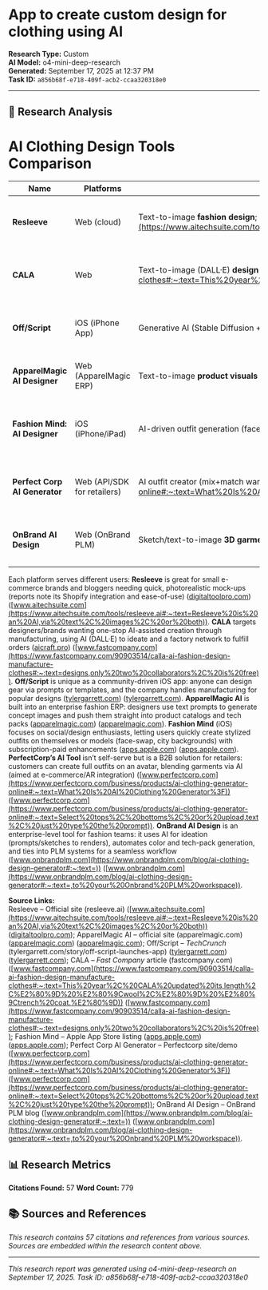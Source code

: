 # App to create custom design for clothing using AI
**Research Type:** Custom  
**AI Model:** o4-mini-deep-research  
**Generated:** September 17, 2025 at 12:37 PM  
**Task ID:** `a856b68f-e718-409f-acb2-ccaa320318e0`

---

## 🔬 Research Analysis

# AI Clothing Design Tools Comparison

| Name | Platforms                   | AI Capability                    | Customization Features                                  | Manufacturing Integration                        | Pricing Model                           | Limitations                                       | Source                      |
|------|-----------------------------|----------------------------------|---------------------------------------------------------|--------------------------------------------------|-----------------------------------------|---------------------------------------------------|-----------------------------|
| **Resleeve** | Web (cloud)            | Text-to-image **fashion design**; photorealistic garment renders ([www.aitechsuite.com](https://www.aitechsuite.com/tools/resleeve.ai#:~:text=Resleeve%20is%20an%20AI,via%20text%2C%20images%2C%20or%20both)) ([digitaltoolpro.com](https://digitaltoolpro.com/resleeve-ai-is-this-the-top-ai-clothing-design-software-for-fashion-entrepreneurs-in-2025/#:~:text=Resleeve%20is%20a%20AI,without%20requiring%20sketching%20or%20prototyping)) | Upload sketches or moodboard images; apply custom fabrics/images; blend logos/patterns ([www.aitechsuite.com](https://www.aitechsuite.com/tools/resleeve.ai#:~:text=Resleeve%20is%20an%20AI,via%20text%2C%20images%2C%20or%20both)) | Integrates with e-commerce (Shopify) for direct-to-market ([digitaltoolpro.com](https://digitaltoolpro.com/resleeve-ai-is-this-the-top-ai-clothing-design-software-for-fashion-entrepreneurs-in-2025/#:~:text=%E2%80%9CThe%20AI%20felt%20like%20a,sale%20process)) | Freemium (7-day trial); paid plans (~\$49+/mo for 1k images) ([www.aitechsuite.com](https://www.aitechsuite.com/tools/resleeve.ai#:~:text=)) | No mobile app; AI output may vary (requires prompt tuning) ([digitaltoolpro.com](https://digitaltoolpro.com/resleeve-ai-is-this-the-top-ai-clothing-design-software-for-fashion-entrepreneurs-in-2025/#:~:text=,pricing%20which%20can%20be%20annoying)) | [7] Resleeve, [8] DigitalToolPro |
| **CALA** | Web                    | Text-to-image (DALL·E) **design & production** ([www.fastcompany.com](https://www.fastcompany.com/90903514/calla-ai-fashion-design-manufacture-clothes#:~:text=This%20year%2C%20CALA%20updated%20its,length%2C%E2%80%9D%20%E2%80%9Cwool%2C%E2%80%9D%20%E2%80%9Ctrench%20coat.%E2%80%9D)) | Describe garment or upload inspiration; auto-generate patterns and flats; collaborative edits ([aicraft.pro](https://aicraft.pro/ai-fashion-designer-tools/#:~:text=CALA%20is%20an%20AI,and%20deliver%20custom%20products%20efficiently)) | End-to-end (automated patterning; network of factories handles production) ([aicraft.pro](https://aicraft.pro/ai-fashion-designer-tools/#:~:text=CALA%20is%20an%20AI,and%20deliver%20custom%20products%20efficiently)) ([www.fastcompany.com](https://www.fastcompany.com/90903514/calla-ai-fashion-design-manufacture-clothes#:~:text=Once%20you%E2%80%99ve%20settled%20on%20a,different%20country%20easily%2C%20so%20brands)) | \$100/mo + 15% production fee (simpler free tier for ≤2 users) ([www.fastcompany.com](https://www.fastcompany.com/90903514/calla-ai-fashion-design-manufacture-clothes#:~:text=designs,only%20two%20collaborators%2C%20is%20free)) | Production fees; best for businesses (free tier limited users); reliance on factory network | [18] FastCompany (CALA), [28] AICraft |
| **Off/Script** | iOS (iPhone App)    | Generative AI (Stable Diffusion + ControlNet) for clothing mock-ups ([tylergarrett.com](https://tylergarrett.com/tech/2023/11/off-script-launches-an-app-to-create-and-buy-ai-designed-fashion-techcrunch/#:~:text=Off%2FScript%E2%80%99s%20generative%20AI%20design%20studio,degree%20images%20of%20the%20items)) | Enter text prompts or use templates; library of customizable garments (tees, hoodies, pants, etc.) ([tylergarrett.com](https://tylergarrett.com/tech/2023/11/off-script-launches-an-app-to-create-and-buy-ai-designed-fashion-techcrunch/#:~:text=Creators%20can%20either%20enter%20a,because%20it%E2%80%99s%20already%20been%20done)) | Community-driven manufacturing: popular designs (≥100 votes) go to brand’s factory network ([tylergarrett.com](https://tylergarrett.com/tech/2023/11/off-script-launches-an-app-to-create-and-buy-ai-designed-fashion-techcrunch/#:~:text=Off%2FScript%20works%20with%20an%20ecosystem,Rumble%20Boxing%20and%20Club%20Pilates)) | Free app; creators earn 20% of sales + \$500 production cost fee ([tylergarrett.com](https://tylergarrett.com/tech/2023/11/off-script-launches-an-app-to-create-and-buy-ai-designed-fashion-techcrunch/#:~:text=Creators%20take%20home%2020,or%20online%20marketplace%20like%20Shopify)) | iOS-only; design must reach vote threshold; uses open AI (image IP issues possible) | [15] TechCrunch (Off/Script) |
| **ApparelMagic AI Designer** | Web (ApparelMagic ERP) | Text-to-image **product visuals** (AI-rendered garments) ([apparelmagic.com](https://apparelmagic.com/ai-product-designer/#:~:text=Describe%20the%20look%20in%20plain,res%20concept%20in%20seconds)) | Conversation-driven prompts; iterative edits (tweak sleeves, colors, trims); create lookbooks with on-brand models and lighting ([apparelmagic.com](https://apparelmagic.com/ai-product-designer/#:~:text=Forget%20the%20sketchbook,instantly%20turns%20ideas%20into%20images)) | One-click push to product catalog/e-commerce; auto-populates style info and tech-packs in ApparelMagic system ([apparelmagic.com](https://apparelmagic.com/ai-product-designer/#:~:text=%23%20One)) ([apparelmagic.com](https://apparelmagic.com/ai-product-designer/#:~:text=Data)) | Enterprise SaaS (part of ApparelMagic suite; contact sales) ([apparelmagic.com](https://apparelmagic.com/ai-product-designer/#:~:text=%23%20One)) | Designed for brands/enterprises; no standalone consumer version | [13] ApparelMagic AI |
| **Fashion Mind: AI Designer** | iOS (iPhone/iPad)      | AI-driven outfit generation (face-swap, style transfer) | AI “My Face” to overlay user’s face; customize garment type, color, fabric, accessories, backgrounds (cities, events) ([apps.apple.com](https://apps.apple.com/za/app/fashion-mind-ai-designer/id6503170577#:~:text=KEY%20FEATURES%3A%20Customizable%20Elements%3A%20Select,favorite%20fashion%20photos%20for%20inspiration)) | None (outputs shareable PNG designs for personal use) | Freemium; Premium \$7.99/mo (unlock unlimited designs); Gold \$11.99 for advanced features ([apps.apple.com](https://apps.apple.com/za/app/fashion-mind-ai-designer/id6503170577#:~:text=Subscription%20Options%3A%20Monthly%20Premium%3A%201,66%2Fmo%29%20%28Cancel%20anytime)) | iOS only; key features (face swap, unlimited outputs) require paid subscription ([apps.apple.com](https://apps.apple.com/za/app/fashion-mind-ai-designer/id6503170577#:~:text=Subscription%20Options%3A%20Monthly%20Premium%3A%201,66%2Fmo%29%20%28Cancel%20anytime)) | [19] Apple App Store – Fashion Mind |
| **Perfect Corp AI Generator** | Web (API/SDK for retailers) | AI outfit creator (mix+match wardrobe; AR-enabled visualization) ([www.perfectcorp.com](https://www.perfectcorp.com/business/products/ai-clothing-generator-online#:~:text=What%20Is%20AI%20Clothing%20Generator%3F)) | Upload a full-body photo or avatar; select or describe items (top, bottom, etc.); “Generate Clothing” yields layered photo-real outfits ([www.perfectcorp.com](https://www.perfectcorp.com/business/products/ai-clothing-generator-online#:~:text=Select%20tops%2C%20bottoms%2C%20or%20upload,text%2C%20just%20type%20the%20prompt)) | Built for e-commerce/AR try-on (brands embed in shopping apps) | Enterprise licensing (custom pricing) | Focused on styling virtual try-ons, not full garment design; B2B (not a consumer app) | [24] Perfect Corp Web Demo |
| **OnBrand AI Design** | Web (OnBrand PLM)      | Sketch/text-to-image **3D garment visualization**; layered editing ([www.onbrandplm.com](https://www.onbrandplm.com/blog/ai-clothing-design-generator#:~:text=)) | AI-suggested palettes; simulate fabrics/drape; multi-variant tweaks; real-time co-editing with versioning ([www.onbrandplm.com](https://www.onbrandplm.com/blog/ai-clothing-design-generator#:~:text=)) | Integrated with Adobe Illustrator and OnBrand PLM; exports tech packs/specs directly ([www.onbrandplm.com](https://www.onbrandplm.com/blog/ai-clothing-design-generator#:~:text=,to%20your%20Onbrand%20PLM%20workspace)) | Subscription (free 7-day trial available) ([www.onbrandplm.com](https://www.onbrandplm.com/blog/ai-clothing-design-generator#:~:text=Start%20designing%20today%20with%20a,Onbrand%20AI%20Design%20in%20action)) | Enterprise-oriented (complexity); no standalone free tier for individuals | [30] OnBrand PLM Blog |

Each platform serves different users: **Resleeve** is great for small e-commerce brands and bloggers needing quick, photorealistic mock-ups (reports note its Shopify integration and ease-of-use) ([digitaltoolpro.com](https://digitaltoolpro.com/resleeve-ai-is-this-the-top-ai-clothing-design-software-for-fashion-entrepreneurs-in-2025/#:~:text=%E2%80%9CThe%20AI%20felt%20like%20a,sale%20process)) ([www.aitechsuite.com](https://www.aitechsuite.com/tools/resleeve.ai#:~:text=Resleeve%20is%20an%20AI,via%20text%2C%20images%2C%20or%20both)). **CALA** targets designers/brands wanting one-stop AI-assisted creation through manufacturing, using AI (DALL·E) to ideate and a factory network to fulfill orders ([aicraft.pro](https://aicraft.pro/ai-fashion-designer-tools/#:~:text=CALA%20is%20an%20AI,and%20deliver%20custom%20products%20efficiently)) ([www.fastcompany.com](https://www.fastcompany.com/90903514/calla-ai-fashion-design-manufacture-clothes#:~:text=designs,only%20two%20collaborators%2C%20is%20free)). **Off/Script** is unique as a community-driven iOS app: anyone can design gear via prompts or templates, and the company handles manufacturing for popular designs ([tylergarrett.com](https://tylergarrett.com/tech/2023/11/off-script-launches-an-app-to-create-and-buy-ai-designed-fashion-techcrunch/#:~:text=Off%2FScript%E2%80%99s%20generative%20AI%20design%20studio,degree%20images%20of%20the%20items)) ([tylergarrett.com](https://tylergarrett.com/tech/2023/11/off-script-launches-an-app-to-create-and-buy-ai-designed-fashion-techcrunch/#:~:text=Off%2FScript%20works%20with%20an%20ecosystem,Rumble%20Boxing%20and%20Club%20Pilates)). **ApparelMagic AI** is built into an enterprise fashion ERP: designers use text prompts to generate concept images and push them straight into product catalogs and tech packs ([apparelmagic.com](https://apparelmagic.com/ai-product-designer/#:~:text=Describe%20the%20look%20in%20plain,res%20concept%20in%20seconds)) ([apparelmagic.com](https://apparelmagic.com/ai-product-designer/#:~:text=%23%20One)). **Fashion Mind** (iOS) focuses on social/design enthusiasts, letting users quickly create stylized outfits on themselves or models (face-swap, city backgrounds) with subscription-paid enhancements ([apps.apple.com](https://apps.apple.com/za/app/fashion-mind-ai-designer/id6503170577#:~:text=KEY%20FEATURES%3A%20Customizable%20Elements%3A%20Select,favorite%20fashion%20photos%20for%20inspiration)) ([apps.apple.com](https://apps.apple.com/za/app/fashion-mind-ai-designer/id6503170577#:~:text=Subscription%20Options%3A%20Monthly%20Premium%3A%201,66%2Fmo%29%20%28Cancel%20anytime)). **PerfectCorp’s AI Tool** isn’t self-serve but is a B2B solution for retailers: customers can create full outfits on an avatar, blending garments via AI (aimed at e-commerce/AR integration) ([www.perfectcorp.com](https://www.perfectcorp.com/business/products/ai-clothing-generator-online#:~:text=What%20Is%20AI%20Clothing%20Generator%3F)) ([www.perfectcorp.com](https://www.perfectcorp.com/business/products/ai-clothing-generator-online#:~:text=Select%20tops%2C%20bottoms%2C%20or%20upload,text%2C%20just%20type%20the%20prompt)). **OnBrand AI Design** is an enterprise-level tool for fashion teams: it uses AI for ideation (prompts/sketches to renders), automates color and tech-pack generation, and ties into PLM systems for a seamless workflow ([www.onbrandplm.com](https://www.onbrandplm.com/blog/ai-clothing-design-generator#:~:text=)) ([www.onbrandplm.com](https://www.onbrandplm.com/blog/ai-clothing-design-generator#:~:text=,to%20your%20Onbrand%20PLM%20workspace)). 

**Source Links:**  
Resleeve – Official site (resleeve.ai) ([www.aitechsuite.com](https://www.aitechsuite.com/tools/resleeve.ai#:~:text=Resleeve%20is%20an%20AI,via%20text%2C%20images%2C%20or%20both)) ([digitaltoolpro.com](https://digitaltoolpro.com/resleeve-ai-is-this-the-top-ai-clothing-design-software-for-fashion-entrepreneurs-in-2025/#:~:text=Resleeve%20is%20a%20AI,without%20requiring%20sketching%20or%20prototyping)); ApparelMagic AI – official site (apparelmagic.com) ([apparelmagic.com](https://apparelmagic.com/ai-product-designer/#:~:text=Describe%20the%20look%20in%20plain,res%20concept%20in%20seconds)) ([apparelmagic.com](https://apparelmagic.com/ai-product-designer/#:~:text=%23%20One)); Off/Script – *TechCrunch* (tylergarrett.com/story/off-script-launches-app) ([tylergarrett.com](https://tylergarrett.com/tech/2023/11/off-script-launches-an-app-to-create-and-buy-ai-designed-fashion-techcrunch/#:~:text=Off%2FScript%E2%80%99s%20generative%20AI%20design%20studio,degree%20images%20of%20the%20items)) ([tylergarrett.com](https://tylergarrett.com/tech/2023/11/off-script-launches-an-app-to-create-and-buy-ai-designed-fashion-techcrunch/#:~:text=Off%2FScript%20works%20with%20an%20ecosystem,Rumble%20Boxing%20and%20Club%20Pilates)); CALA – *Fast Company* article (fastcompany.com) ([www.fastcompany.com](https://www.fastcompany.com/90903514/calla-ai-fashion-design-manufacture-clothes#:~:text=This%20year%2C%20CALA%20updated%20its,length%2C%E2%80%9D%20%E2%80%9Cwool%2C%E2%80%9D%20%E2%80%9Ctrench%20coat.%E2%80%9D)) ([www.fastcompany.com](https://www.fastcompany.com/90903514/calla-ai-fashion-design-manufacture-clothes#:~:text=designs,only%20two%20collaborators%2C%20is%20free)); Fashion Mind – Apple App Store listing ([apps.apple.com](https://apps.apple.com/za/app/fashion-mind-ai-designer/id6503170577#:~:text=Design%20your%20dream%20fashion%20pieces,needed%20%E2%80%93%20just%20your%20imagination)) ([apps.apple.com](https://apps.apple.com/za/app/fashion-mind-ai-designer/id6503170577#:~:text=KEY%20FEATURES%3A%20Customizable%20Elements%3A%20Select,favorite%20fashion%20photos%20for%20inspiration)); Perfect Corp AI Generator – Perfectcorp site/demo ([www.perfectcorp.com](https://www.perfectcorp.com/business/products/ai-clothing-generator-online#:~:text=What%20Is%20AI%20Clothing%20Generator%3F)) ([www.perfectcorp.com](https://www.perfectcorp.com/business/products/ai-clothing-generator-online#:~:text=Select%20tops%2C%20bottoms%2C%20or%20upload,text%2C%20just%20type%20the%20prompt)); OnBrand AI Design – OnBrand PLM blog ([www.onbrandplm.com](https://www.onbrandplm.com/blog/ai-clothing-design-generator#:~:text=)) ([www.onbrandplm.com](https://www.onbrandplm.com/blog/ai-clothing-design-generator#:~:text=,to%20your%20Onbrand%20PLM%20workspace)).



## 📊 Research Metrics

**Citations Found:** 57
**Word Count:** 779

## 📚 Sources and References

*This research contains 57 citations and references from various sources. Sources are embedded within the research content above.*

---

*This research report was generated using o4-mini-deep-research on September 17, 2025. Task ID: a856b68f-e718-409f-acb2-ccaa320318e0*
